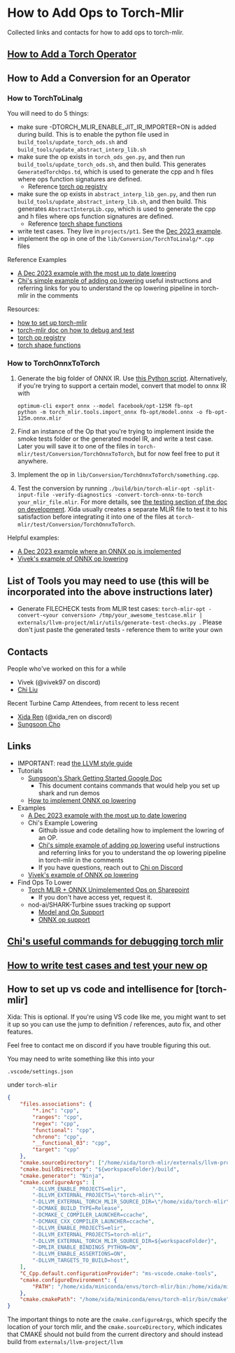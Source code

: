 # How to Add Ops to Torch-Mlir

Collected links and contacts for how to add ops to torch-mlir.

## [How to Add a Torch Operator](https://github.com/llvm/torch-mlir/blob/main/docs/Torch-ops-E2E-implementation.md)

## How to Add a Conversion for an Operator

### How to TorchToLinalg

You will need to do 5 things:

- make sure -DTORCH_MLIR_ENABLE_JIT_IR_IMPORTER=ON is added during build. This is to enable the python file used in `build_tools/update_torch_ods.sh` and `build_tools/update_abstract_interp_lib.sh`
- make sure the op exists in `torch_ods_gen.py`, and then run `build_tools/update_torch_ods.sh`, and then build. This generates `GeneratedTorchOps.td`, which is used to generate the cpp and h files where ops function signatures are defined.
  - Reference [torch op registry](https://github.com/pytorch/pytorch/blob/7451dd058564b5398af79bfc1e2669d75f9ecfa2/torch/csrc/jit/passes/utils/op_registry.cpp#L21)
- make sure the op exists in `abstract_interp_lib_gen.py`, and then run `build_tools/update_abstract_interp_lib.sh`, and then build. This generates `AbstractInterpLib.cpp`, which is used to generate the cpp and h files where ops function signatures are defined.
  - Reference [torch shape functions](https://github.com/pytorch/pytorch/blob/7451dd058564b5398af79bfc1e2669d75f9ecfa2/torch/jit/_shape_functions.py#L1311)
- write test cases. They live in `projects/pt1`. See the [Dec 2023 example](https://github.com/llvm/torch-mlir/pull/2640/files).
- implement the op in one of the `lib/Conversion/TorchToLinalg/*.cpp` files

Reference Examples

- [A Dec 2023 example with the most up to date lowering](https://github.com/llvm/torch-mlir/pull/2640/files)
- [Chi's simple example of adding op lowering](https://github.com/llvm/torch-mlir/pull/1454) useful instructions and referring links for you to understand the op lowering pipeline in torch-mlir in the comments

Resources:

- [how to set up torch-mlir](https://github.com/llvm/torch-mlir/blob/main/docs/development.md)
- [torch-mlir doc on how to debug and test](https://github.com/llvm/torch-mlir/blob/main/docs/development.md#testing)
- [torch op registry](https://github.com/pytorch/pytorch/blob/7451dd058564b5398af79bfc1e2669d75f9ecfa2/torch/csrc/jit/passes/utils/op_registry.cpp#L21)
- [torch shape functions](https://github.com/pytorch/pytorch/blob/7451dd058564b5398af79bfc1e2669d75f9ecfa2/torch/jit/_shape_functions.py#L1311)

### How to TorchOnnxToTorch

1. Generate the big folder of ONNX IR. Use [this Python script](https://github.com/llvm/torch-mlir/blob/main/test/python/onnx_importer/import_smoke_test.py). Alternatively, if you're trying to support a certain model, convert that model to onnx IR with

   ```shell
   optimum-cli export onnx --model facebook/opt-125M fb-opt
   python -m torch_mlir.tools.import_onnx fb-opt/model.onnx -o fb-opt-125m.onnx.mlir
   ```

1. Find an instance of the Op that you're trying to implement inside the smoke tests folder or the generated model IR, and write a test case. Later you will save it to one of the files in `torch-mlir/test/Conversion/TorchOnnxToTorch`, but for now feel free to put it anywhere.
1. Implement the op in `lib/Conversion/TorchOnnxToTorch/something.cpp`.
1. Test the conversion by running `./build/bin/torch-mlir-opt -split-input-file -verify-diagnostics -convert-torch-onnx-to-torch your_mlir_file.mlir`. For more details, see [the testing section of the doc on development](https://github.com/llvm/torch-mlir/blob/main/docs/development.md#testing). Xida usually creates a separate MLIR file to test it to his satisfaction before integrating it into one of the files at `torch-mlir/test/Conversion/TorchOnnxToTorch`.

Helpful examples:

- [A Dec 2023 example where an ONNX op is implemented](https://github.com/llvm/torch-mlir/pull/2641/files#diff-b584b152020af6d2e5dbf62a08b2f25ed5afc2c299228383b9651d22d44b5af4R493)
- [Vivek's example of ONNX op lowering](https://github.com/llvm/torch-mlir/commit/dc9ea08db5ac295b4b3f91fc776fef6a702900b9)

## List of Tools you may need to use (this will be incorporated into the above instructions later)

- Generate FILECHECK tests from MLIR test cases: `torch-mlir-opt -convert-<your conversion> /tmp/your_awesome_testcase.mlir | externals/llvm-project/mlir/utils/generate-test-checks.py
`. Please don't just paste the generated tests - reference them to write your own

## Contacts

People who've worked on this for a while

- Vivek (@vivek97 on discord)
- [Chi Liu](mailto:Chi.Liu@amd.com)

Recent Turbine Camp Attendees, from recent to less recent

- [Xida Ren](mailto:Xida.ren@amd.com) (@xida_ren on discord)
- [Sungsoon Cho](mailto:Sungsoon.Cho@amd.com)

## Links

- IMPORTANT: read [the LLVM style guide](https://llvm.org/docs/CodingStandards.html#style-issues)
- Tutorials
  - [Sungsoon's Shark Getting Started Google Doc](https://docs.google.com/document/d/1H79DwW_wnVzUU81EogwY5ueXgnl-QzKet1p2lnqPar4/edit?pli=1)
    - This document contains commands that would help you set up shark and run demos
  - [How to implement ONNX op lowering](https://github.com/llvm/torch-mlir/blob/main/docs/importers/onnx_importer.md)
- Examples
  - [A Dec 2023 example with the most up to date lowering](https://github.com/llvm/torch-mlir/pull/2640/files)
  - Chi's Example Lowering
    - Github issue and code detailing how to implement the lowring of an OP.
    - [Chi's simple example of adding op lowering](https://github.com/llvm/torch-mlir/pull/1454) useful instructions and referring links for you to understand the op lowering pipeline in torch-mlir in the comments
    - If you have questions, reach out to [Chi on Discord](https://discordapp.com/channels/973663919757492264/1104195883307892837/1180233875058868224)
  - [Vivek's example of ONNX op lowering](https://github.com/llvm/torch-mlir/commit/dc9ea08db5ac295b4b3f91fc776fef6a702900b9)
- Find Ops To Lower
  - [Torch MLIR + ONNX Unimplemented Ops on Sharepoint](https://amdcloud-my.sharepoint.com/:x:/r/personal/esaimana_amd_com/Documents/Torch%20MLIR%20+%20ONNX%20Unimplemented%20Ops.xlsx?d=w438f26fac8fd44eeafb89bc99e2c563b&csf=1&web=1&e=Qd4eHm)
    - If you don't have access yet, request it.
  - nod-ai/SHARK-Turbine ssues tracking op support
    - [Model and Op Support](https://github.com/nod-ai/SHARK-Turbine/issues/119)
    - [ONNX op support](https://github.com/nod-ai/SHARK-Turbine/issues/215)

## [Chi's useful commands for debugging torch mlir](https://gist.github.com/AmosLewis/dd31ab37517977b1c499d06495b4adc2)

## [How to write test cases and test your new op](https://github.com/llvm/torch-mlir/blob/main/docs/development.md#testing)

## How to set up vs code and intellisence for [torch-mlir]

Xida: This is optional. If you're using VS code like me, you might want to set it up so you can use the jump to definition / references, auto fix, and other features.

Feel free to contact me on discord if you have trouble figuring this out.

You may need to write something like this into your

```.vscode/settings.json```

under `torch-mlir`

```json
{
    "files.associations": {
        "*.inc": "cpp",
        "ranges": "cpp",
        "regex": "cpp",
        "functional": "cpp",
        "chrono": "cpp",
        "__functional_03": "cpp",
        "target": "cpp"
    },
    "cmake.sourceDirectory": ["/home/xida/torch-mlir/externals/llvm-project/llvm"],
    "cmake.buildDirectory": "${workspaceFolder}/build",
    "cmake.generator": "Ninja",
    "cmake.configureArgs": [
        "-DLLVM_ENABLE_PROJECTS=mlir",
        "-DLLVM_EXTERNAL_PROJECTS=\"torch-mlir\"",
        "-DLLVM_EXTERNAL_TORCH_MLIR_SOURCE_DIR=\"/home/xida/torch-mlir\"",
        "-DCMAKE_BUILD_TYPE=Release",
        "-DCMAKE_C_COMPILER_LAUNCHER=ccache",
        "-DCMAKE_CXX_COMPILER_LAUNCHER=ccache",
        "-DLLVM_ENABLE_PROJECTS=mlir",
        "-DLLVM_EXTERNAL_PROJECTS=torch-mlir",
        "-DLLVM_EXTERNAL_TORCH_MLIR_SOURCE_DIR=${workspaceFolder}",
        "-DMLIR_ENABLE_BINDINGS_PYTHON=ON",
        "-DLLVM_ENABLE_ASSERTIONS=ON",
        "-DLLVM_TARGETS_TO_BUILD=host",
    ],
    "C_Cpp.default.configurationProvider": "ms-vscode.cmake-tools",
    "cmake.configureEnvironment": {
        "PATH": "/home/xida/miniconda/envs/torch-mlir/bin:/home/xida/miniconda/condabin:/home/xida/miniconda/bin:/home/xida/miniconda/bin:/home/xida/miniconda/condabin:/home/xida/miniconda/bin:/home/xida/miniconda/bin:/home/xida/miniconda/condabin:/usr/local/sbin:/usr/local/bin:/usr/sbin:/usr/bin:/sbin:/bin:/usr/games:/usr/local/games:/snap/bin"
    },
    "cmake.cmakePath": "/home/xida/miniconda/envs/torch-mlir/bin/cmake", // make sure this is a cmake that knows where your python is
}
```

The important things to note are the `cmake.configureArgs`, which specify the location of your torch mlir, and the `cmake.sourceDirectory`, which indicates that CMAKE should not build from the current directory and should instead build from `externals/llvm-project/llvm`
